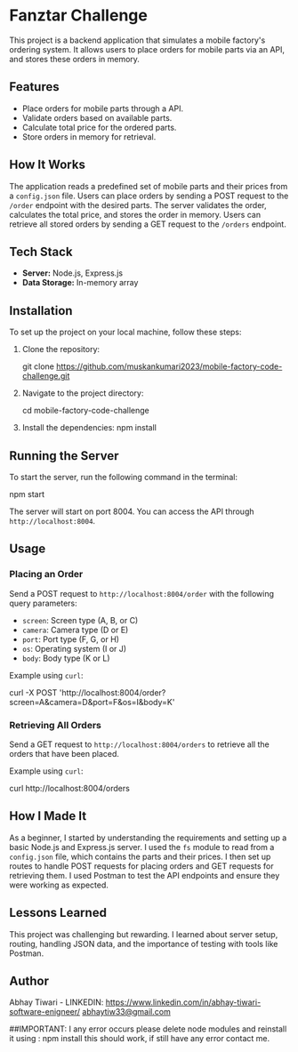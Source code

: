 # Fanztar Challenge

This project is a backend application that simulates a mobile factory's ordering system. It allows users to place orders for mobile parts via an API, and stores these orders in memory.

## Features

- Place orders for mobile parts through a API.
- Validate orders based on available parts.
- Calculate total price for the ordered parts.
- Store orders in memory for retrieval.

## How It Works

The application reads a predefined set of mobile parts and their prices from a `config.json` file. Users can place orders by sending a POST request to the `/order` endpoint with the desired parts. The server validates the order, calculates the total price, and stores the order in memory. Users can retrieve all stored orders by sending a GET request to the `/orders` endpoint.

## Tech Stack

- **Server:** Node.js, Express.js
- **Data Storage:** In-memory array

## Installation

To set up the project on your local machine, follow these steps:

1. Clone the repository:
   
   git clone https://github.com/muskankumari2023/mobile-factory-code-challenge.git
   
3. Navigate to the project directory:
   
   cd mobile-factory-code-challenge
   
4. Install the dependencies:
   npm install
   

## Running the Server

To start the server, run the following command in the terminal:

npm start


The server will start on port 8004. You can access the API through `http://localhost:8004`.

## Usage

### Placing an Order

Send a POST request to `http://localhost:8004/order` with the following query parameters:

- `screen`: Screen type (A, B, or C)
- `camera`: Camera type (D or E)
- `port`: Port type (F, G, or H)
- `os`: Operating system (I or J)
- `body`: Body type (K or L)

Example using `curl`:


curl -X POST 'http://localhost:8004/order?screen=A&camera=D&port=F&os=I&body=K'


### Retrieving All Orders

Send a GET request to `http://localhost:8004/orders` to retrieve all the orders that have been placed.

Example using `curl`:


curl http://localhost:8004/orders


## How I Made It

As a beginner, I started by understanding the requirements and setting up a basic Node.js and Express.js server. I used the `fs` module to read from a `config.json` file, which contains the parts and their prices. I then set up routes to handle POST requests for placing orders and GET requests for retrieving them. I used Postman to test the API endpoints and ensure they were working as expected.

## Lessons Learned

This project was challenging but rewarding. I learned about server setup, routing, handling JSON data, and the importance of testing with tools like Postman.


## Author

Abhay Tiwari - LINKEDIN: https://www.linkedin.com/in/abhay-tiwari-software-enigneer/
abhaytiw33@gmail.com


##IMPORTANT:
I any error occurs please delete node modules and reinstall it using :
npm install
this should work,
if still have any error contact me.
